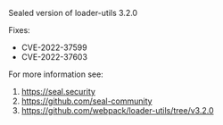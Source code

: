 Sealed version of loader-utils 3.2.0

Fixes:
- CVE-2022-37599
- CVE-2022-37603

For more information see:
  1. https://seal.security
  2. https://github.com/seal-community
  3. https://github.com/webpack/loader-utils/tree/v3.2.0
